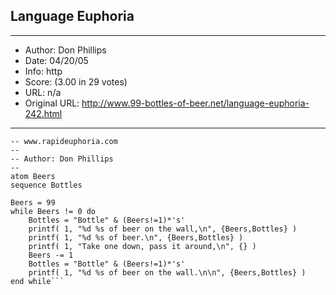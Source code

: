 
## Language Euphoria ##
---
- Author: Don Phillips
- Date: 04/20/05
- Info: http
- Score:  (3.00 in 29 votes)
- URL: n/a
- Original URL: http://www.99-bottles-of-beer.net/language-euphoria-242.html
---

```-- Euphoria
-- www.rapideuphoria.com
--
-- Author: Don Phillips
-- 
atom Beers
sequence Bottles

Beers = 99
while Beers != 0 do
	Bottles = "Bottle" & (Beers!=1)*'s'
	printf( 1, "%d %s of beer on the wall,\n", {Beers,Bottles} )
	printf( 1, "%d %s of beer.\n", {Beers,Bottles} )
	printf( 1, "Take one down, pass it around,\n", {} )
	Beers -= 1
	Bottles = "Bottle" & (Beers!=1)*'s'
	printf( 1, "%d %s of beer on the wall.\n\n", {Beers,Bottles} )
end while```